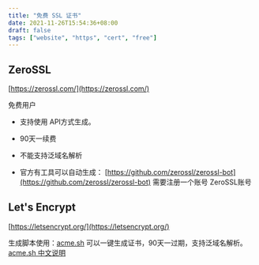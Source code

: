 ```yaml
---
title: "免费 SSL 证书"
date: 2021-11-26T15:54:36+08:00
draft: false
tags: ["website", "https", "cert", "free"]
---
```


## ZeroSSL

[https://zerossl.com/](https://zerossl.com/)

免费用户

- 支持使用 API方式生成。

- 90天一续费

- 不能支持泛域名解析

- 官方有工具可以自动生成： [https://github.com/zerossl/zerossl-bot](https://github.com/zerossl/zerossl-bot) 需要注册一个账号 ZeroSSL账号

## Let's Encrypt  

[https://letsencrypt.org/](https://letsencrypt.org/)

生成脚本使用：[acme.sh](https://github.com/acmesh-official/acme.sh) 可以一键生成证书，90天一过期，支持泛域名解析。
[acme.sh 中文说明](https://github.com/acmesh-official/acme.sh/wiki/%E8%AF%B4%E6%98%8E)

<!--more-->
